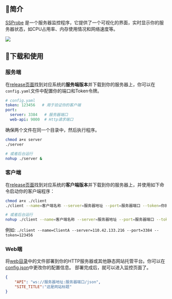 ## 👻简介

[SSProbe](https://github.com/realzolo/ssprobe) 是一个服务器监控程序，它提供了一个可视化的界面，实时显示你的服务器状态，如CPU占用率、内存使用情况和网络速度等。

![](https://image.onezol.com/img/ssprobe.jpg)

## 🎉下载和使用

### 服务端

在[release页面](https://github.com/realzolo/ssprobe/releases)找到对应系统的**服务端版本**并下载到你的服务器上，你可以在`config.yaml`文件中配置你的端口和Token令牌。

```yaml
# config.yaml
token: 123456   # 用于验证你的客户端
port:	
  server: 3384   # 服务器端口
  web-api: 9000  # Http请求端口
```

确保两个文件在同一个目录中，然后执行程序。  

```bash
chmod a+x server
./server

# 或者后台运行
nohup ./server &
```



### 客户端

在[release页面](https://github.com/realzolo/ssprobe/releases)找到对应系统的**客户端版本**并下载到你的服务器上，并使用如下命令启动你的客户端程序：

```bash
chmod a+x ./client
./client --name=客户端名称 --server=服务器地址 --port=服务器端口 --token=你的Token令牌

# 或者后台运行
nohup ./client --name=客户端名称 --server=服务器地址 --port=服务器端口 --token=你的Token令牌 &
```

例如: `./client --name=ClientA --server=110.42.133.216 --port=3384 --token=123456`

### Web端

将[web目录](https://github.com/realzolo/ssprobe/tree/master/web)中的文件部署到你的HTTP服务器或其他静态网站托管平台。你可以在[config.json](https://github.com/realzolo/ssprobe/blob/master/web/config.json)中更改你的配置信息。 部署完成后，就可以进入监控页面了。  

```json
{
    "API": "ws://服务器地址:服务器端口/json",   
    "SITE_TITLE":"这是网站标题" 
}
```



